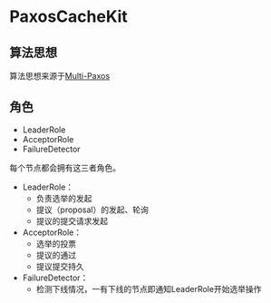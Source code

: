 # PaxosCacheKit

## 算法思想

算法思想来源于[Multi-Paxos](https://ongardie.net/static/raft/userstudy/paxossummary.pdf)

## 角色

- LeaderRole
- AcceptorRole
- FailureDetector



每个节点都会拥有这三者角色。

- LeaderRole：
    - 负责选举的发起
    - 提议（proposal）的发起、轮询
    - 提议的提交请求发起
- AcceptorRole：
    - 选举的投票
    - 提议的通过
    - 提议提交持久
- FailureDetector：
    - 检测下线情况，一有下线的节点即通知LeaderRole开始选举操作

